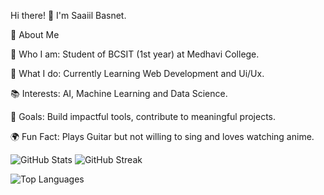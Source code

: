 Hi there! 👋 I'm Saaiil Basnet.

🚀 About Me

🌟 Who I am: Student of BCSIT (1st year) at Medhavi College.

💼 What I do: Currently Learning Web Development and Ui/Ux.

📚 Interests: AI, Machine Learning and Data Science.

🎯 Goals:  Build impactful tools, contribute to meaningful projects.

🌍 Fun Fact: Plays Guitar but not willing to sing and loves watching anime.

![GitHub Stats](https://github-readme-stats.vercel.app/api?username=saaiilbasnet&show_icons=true&theme=dark) ![GitHub Streak](https://streak-stats.demolab.com/?username=saaiilbasnet&theme=dark)


![Top Languages](https://github-readme-stats.vercel.app/api/top-langs/?username=saaiilbasnet&layout=compact&theme=dark)
